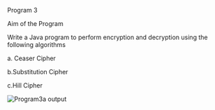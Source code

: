 Program 3

Aim of the Program

Write a Java program to perform encryption and decryption using the following algorithms 

a. Ceaser Cipher

b.Substitution Cipher

c.Hill Cipher

![Program3a output](https://user-images.githubusercontent.com/69300792/147568681-494aa302-47e3-4d52-b9d6-b45c64244140.png)
